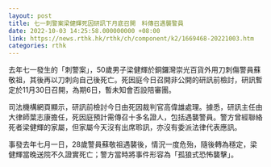 ```yaml
---
layout: post
title: 七一刺警案梁健輝死因研訊下月底召開　料傳召遇襲警員
date: 2022-10-03 14:25:58.000000000 +08:00
link: https://news.rthk.hk/rthk/ch/component/k2/1669468-20221003.htm
categories: rthk
---
```


去年七一發生的「刺警案」，50歲男子梁健輝於銅鑼灣崇光百貨外用刀刺傷警員蘇敬祖，其後再以刀刺向自己後死亡。死因庭今日召開非公開的研訊前檢討，研訊暫定於11月30日召開，為期6日，暫未知會否設陪審團。

司法機構網頁顯示，研訊前檢討今日由死因裁判官高偉雄處理。據悉，研訊主任由大律師葉志康擔任，死因庭預計需傳召十多名證人，包括遇襲警員。警方曾經聯絡死者梁健輝的家屬，但家屬今天沒有出席聆訊，亦沒有委派法律代表應訊。

事發去年七月一日，28歲警員蘇敬祖遇襲後，情況一度危殆，隨後轉為穩定，梁健輝當晚送院不久證實死亡；警方當時將事件形容為「孤狼式恐怖襲擊」。

